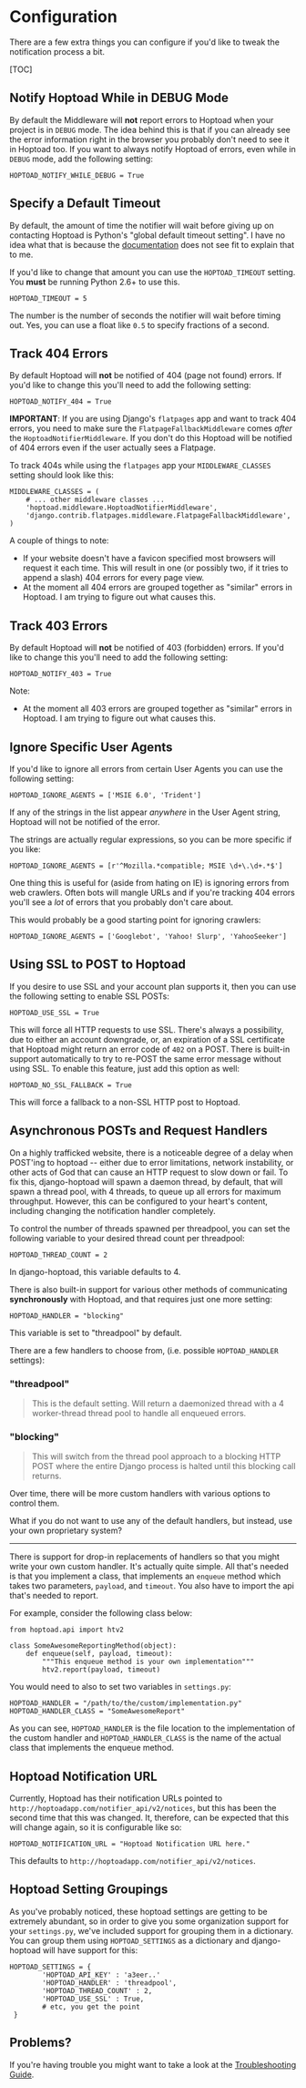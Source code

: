 Configuration
=============

There are a few extra things you can configure if you'd like to tweak the notification process a bit.

[TOC]

Notify Hoptoad While in DEBUG Mode
----------------------------------

By default the Middleware will **not** report errors to Hoptoad when your project is in `DEBUG` mode.  The idea behind this is that if you can already see the error information right in the browser you probably don't need to see it in Hoptoad too.  If you want to always notify Hoptoad of errors, even while in `DEBUG` mode, add the following setting:

    HOPTOAD_NOTIFY_WHILE_DEBUG = True

Specify a Default Timeout
-------------------------

By default, the amount of time the notifier will wait before giving up on contacting Hoptoad is Python's "global default timeout setting".  I have no idea what that is because the [documentation][urllib2docs] does not see fit to explain that to me.

If you'd like to change that amount you can use the `HOPTOAD_TIMEOUT` setting.  You **must** be running Python 2.6+ to use this.

    HOPTOAD_TIMEOUT = 5

The number is the number of seconds the notifier will wait before timing out.  Yes, you can use a float like `0.5` to specify fractions of a second.

[urllib2docs]: http://docs.python.org/library/urllib2.html

Track 404 Errors
----------------

By default Hoptoad will **not** be notified of 404 (page not found) errors.  If you'd like to change this you'll need to add the following setting:

    HOPTOAD_NOTIFY_404 = True

**IMPORTANT**: If you are using Django's `flatpages` app and want to track 404 errors, you need to make sure the `FlatpageFallbackMiddleware` comes *after* the `HoptoadNotifierMiddleware`.  If you don't do this Hoptoad will be notified of 404 errors even if the user actually sees a Flatpage.

To track 404s while using the `flatpages` app your `MIDDLEWARE_CLASSES` setting should look like this:

    MIDDLEWARE_CLASSES = (
        # ... other middleware classes ...
        'hoptoad.middleware.HoptoadNotifierMiddleware',
        'django.contrib.flatpages.middleware.FlatpageFallbackMiddleware',
    )

A couple of things to note:

* If your website doesn't have a favicon specified most browsers will request it each time.  This will result in one (or possibly two, if it tries to append a slash) 404 errors for every page view.
* At the moment all 404 errors are grouped together as "similar" errors in Hoptoad.  I am trying to figure out what causes this.

Track 403 Errors
----------------

By default Hoptoad will **not** be notified of 403 (forbidden) errors.  If you'd like to change this you'll need to add the following setting:

    HOPTOAD_NOTIFY_403 = True

Note:

* At the moment all 403 errors are grouped together as "similar" errors in Hoptoad.  I am trying to figure out what causes this.

Ignore Specific User Agents
---------------------------

If you'd like to ignore all errors from certain User Agents you can use the following setting:

    HOPTOAD_IGNORE_AGENTS = ['MSIE 6.0', 'Trident']

If any of the strings in the list appear *anywhere* in the User Agent string, Hoptoad will not be notified of the error.

The strings are actually regular expressions, so you can be more specific if you like:

    HOPTOAD_IGNORE_AGENTS = [r'^Mozilla.*compatible; MSIE \d+\.\d+.*$']

One thing this is useful for (aside from hating on IE) is ignoring errors from web crawlers.  Often bots will mangle URLs and if you're tracking 404 errors you'll see a *lot* of errors that you probably don't care about.

This would probably be a good starting point for ignoring crawlers:

    HOPTOAD_IGNORE_AGENTS = ['Googlebot', 'Yahoo! Slurp', 'YahooSeeker']

Using SSL to POST to Hoptoad
----------------------------

If you desire to use SSL and your account plan supports it, then you can use the following setting to enable SSL POSTs:

    HOPTOAD_USE_SSL = True

This will force all HTTP requests to use SSL. There's always a possibility, due to either an account downgrade, or, an expiration of a SSL certificate that Hoptoad might return an error code of `402` on a POST. There is built-in support automatically to try to re-POST the same error message without using SSL. To enable this feature, just add this option as well:

    HOPTOAD_NO_SSL_FALLBACK = True

This will force a fallback to a non-SSL HTTP post to Hoptoad.

Asynchronous POSTs and Request Handlers
---------------------------------------

On a highly trafficked website, there is a noticeable degree of a delay when POST'ing to hoptoad -- either due to error limitations, network instability, or other acts of God that can cause an HTTP request to slow down or fail. To fix this, django-hoptoad will spawn a daemon thread, by default, that will spawn a thread pool, with 4 threads, to queue up all errors for maximum throughput. However, this can be configured to your heart's content, including changing the notification handler completely. 

To control the number of threads spawned per threadpool, you can set the following variable to your desired thread count per threadpool:

    HOPTOAD_THREAD_COUNT = 2

In django-hoptoad, this variable defaults to 4.

There is also built-in support for various other methods of communicating **synchronously** with Hoptoad, and that requires just one more setting:

    HOPTOAD_HANDLER = "blocking"

This variable is set to "threadpool" by default. 

There are a few handlers to choose from, (i.e. possible `HOPTOAD_HANDLER` settings):

### "threadpool" 
> This is the default setting. Will return a daemonized thread with a 4 worker-thread thread pool to handle all enqueued errors.

### "blocking" 
> This will switch from the thread pool approach to a blocking HTTP POST where the entire Django process is halted until this blocking call returns.

Over time, there will be more custom handlers with various options to control them.

What if you do not want to use any of the default handlers, but instead, use your own proprietary system?
----------------------------------------------------- ---------------------------------------------------

There is support for drop-in replacements of handlers so that you might write your own custom handler. It's actually quite simple. All that's needed is that you implement a class, that implements an `enqueue` method which takes two parameters, `payload`, and `timeout`. You also have to import the api that's needed to report.

For example, consider the following class below:

    from hoptoad.api import htv2

    class SomeAwesomeReportingMethod(object):
        def enqueue(self, payload, timeout):
            """This enqueue method is your own implementation"""
            htv2.report(payload, timeout)

You would need to also to set two variables in `settings.py`:

    HOPTOAD_HANDLER = "/path/to/the/custom/implementation.py"
    HOPTOAD_HANDLER_CLASS = "SomeAwesomeReport"

As you can see, `HOPTOAD_HANDLER` is the file location to the implementation of the custom handler and `HOPTOAD_HANDLER_CLASS` is the name of the actual class that implements the enqueue method.

Hoptoad Notification URL
------------------------

Currently, Hoptoad has their notification URLs pointed to `http://hoptoadapp.com/notifier_api/v2/notices`, but this has been the second time that this was changed. It, therefore, can be expected that this will change again, so it is configurable like so:

    HOPTOAD_NOTIFICATION_URL = "Hoptoad Notification URL here."

This defaults to `http://hoptoadapp.com/notifier_api/v2/notices`.

Hoptoad Setting Groupings
-------------------------

As you've probably noticed, these hoptoad settings are getting to be extremely abundant, so in order to give you some organization support for your `settings.py`, we've included support for grouping them in a dictionary. You can group them using `HOPTOAD_SETTINGS` as a dictionary and django-hoptoad will have support for this:

    HOPTOAD_SETTINGS = { 
            'HOPTOAD_API_KEY' : 'a3eer..'
            'HOPTOAD_HANDLER' : 'threadpool',
            'HOPTOAD_THREAD_COUNT' : 2,
            'HOPTOAD_USE_SSL' : True,
            # etc, you get the point
     }


Problems?
---------

If you're having trouble you might want to take a look at the [Troubleshooting Guide][troubleshooting].

[troubleshooting]: /troubleshooting/
